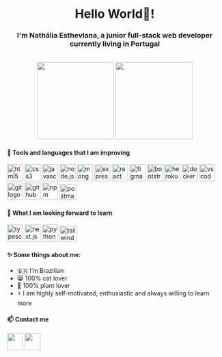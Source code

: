 <h1 align="center">Hello World👋!</h1>

<h3 align="center">I'm Nathália Esthevlana, a junior full-stack web developer currently living in Portugal</h3>
<br>
<div align="center">
<img height="180em" src="https://github-readme-stats-sigma-five.vercel.app/api?username=esthevlana&show_icons=true&theme=radical"/> <img height="180em" src="https://github-readme-stats-sigma-five.vercel.app/api/top-langs/?username=esthevlana&layout=compact&langs_count=16&theme=radical"/>
</div>

<h4>🔧 Tools and languages that I am improving</h4>

<div>
<img height="40em" width="37em" src="https://cdn.jsdelivr.net/gh/devicons/devicon/icons/html5/html5-original.svg" alt="html5 logo" />
<img height="40em" width="37em" src="https://cdn.jsdelivr.net/gh/devicons/devicon/icons/css3/css3-original.svg" alt="css3 logo" />
<img height="40em" width="37em" src="https://cdn.jsdelivr.net/gh/devicons/devicon/icons/javascript/javascript-original.svg" alt="javascript logo" />
<img height="40em" width="37em" src="https://cdn.jsdelivr.net/gh/devicons/devicon/icons/nodejs/nodejs-original-wordmark.svg" alt="node.js logo" />
<img height="40em" width="37em" src="https://cdn.jsdelivr.net/gh/devicons/devicon/icons/mongodb/mongodb-original-wordmark.svg" alt="mongodb logo" />
<img height="40em" width="37em" src="https://cdn.jsdelivr.net/gh/devicons/devicon/icons/express/express-original.svg" alt="express logo"/>
<img height="40em" width="37em" src="https://cdn.jsdelivr.net/gh/devicons/devicon/icons/react/react-original.svg" alt="react logo" />
<img height="40em" width="37em" src="https://cdn.jsdelivr.net/gh/devicons/devicon/icons/figma/figma-original.svg" alt="figma logo"/>
<img height="40em" width="37em" src="https://cdn.jsdelivr.net/gh/devicons/devicon/icons/bootstrap/bootstrap-original.svg" alt="bootstrap logo"/ >
<img height="40em" width="37em" src="https://cdn.jsdelivr.net/gh/devicons/devicon/icons/heroku/heroku-plain.svg" alt="heroku logo" />
<img height="40em" width="37em" src="https://cdn.jsdelivr.net/gh/devicons/devicon/icons/docker/docker-original.svg" alt="docker logo" />
<img height="40em" width="37em" src="https://cdn.jsdelivr.net/gh/devicons/devicon/icons/vscode/vscode-original.svg" alt="vscode logo"/ >
<img height="40em" width="37em" src="https://cdn.jsdelivr.net/gh/devicons/devicon/icons/git/git-original.svg" alt="git logo" />
<img height="40em" width="37em" src="https://cdn.jsdelivr.net/gh/devicons/devicon/icons/github/github-original.svg" alt="github logo" />   
<img height="40em" width="37em" src="https://cdn.jsdelivr.net/gh/devicons/devicon/icons/npm/npm-original-wordmark.svg" alt="npm logo"/ >
<img width="40em" height="37em" src="https://www.vectorlogo.zone/logos/getpostman/getpostman-icon.svg" alt="postman logo"/>
</div>
                                                                                                                                
<h4>👀 What I am looking forward to learn</h4>
                                                                                                                                
<img height="40em" width="37em" src="https://cdn.jsdelivr.net/gh/devicons/devicon/icons/typescript/typescript-original.svg" alt="typescript logo" /> <img height="40em" width="37em" src="https://cdn.jsdelivr.net/gh/devicons/devicon/icons/nextjs/nextjs-original.svg" alt="next.js logo" /> <img height="40em" width="37em" src="https://cdn.jsdelivr.net/gh/devicons/devicon/icons/python/python-original.svg" alt="python logo" /> <img width="40em" height="37em" src="https://upload.wikimedia.org/wikipedia/commons/thumb/d/d5/Tailwind_CSS_Logo.svg/2048px-Tailwind_CSS_Logo.svg.png" alt="tailwind logo"/>

<h4>✨ Some things about me:</h4>

- 🇧🇷  I’m Brazilian
- 😸 100% cat lover
- 🌱 100% plant lover
- ⚡ I am highly self-motivated, enthusiastic and always willing to learn more
                                                                                                                                
                                                                                                                                
<h4>📫 Contact me</h4>
                                                                                                                                
<a href="https://www.linkedin.com/in/nathalia-esthevlana/" target="_blank"><img height="40em" width="37em" src="https://cdn.jsdelivr.net/gh/devicons/devicon/icons/linkedin/linkedin-original.svg" /></a>
<a href="mailto:esthevlana@gmail.com" target="_blank"><img height="40em" width="37em" src="https://upload.wikimedia.org/wikipedia/commons/7/7e/Gmail_icon_%282020%29.svg" /></a>
